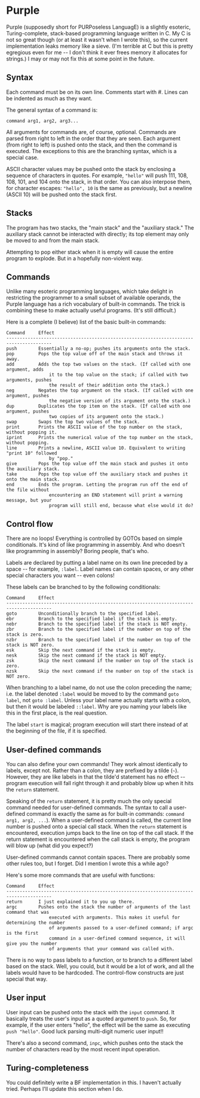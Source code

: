 Purple
======

Purple (supposedly short for PURPoseless LanguagE) is a slightly esoteric, Turing-complete, stack-based programming language written in C. My C is not so great though (or at least it wasn't when I wrote this), so the current implementation leaks memory like a sieve. (I'm terrible at C but this is pretty egregious even for me -- I don't think it ever frees memory it allocates for strings.) I may or may not fix this at some point in the future.

Syntax
------

Each command must be on its own line. Comments start with #. Lines can be indented as much as they want.

The general syntax of a command is:
```
command arg1, arg2, arg3...
```
All arguments for commands are, of course, optional. Commands are parsed from right to left in the order that they are seen. Each argument (from right to left) is pushed onto the stack, and then the command is executed. The exceptions to this are the branching syntax, which is a special case.

ASCII character values may be pushed onto the stack by enclosing a sequence of characters in quotes. For example, `"hello"` will push 111, 108, 108, 101, and 104 onto the stack, in that order. You can also interpose them, for character escapes: `"hello", 10` is the same as previously, but a newline (ASCII 10) will be pushed onto the stack first.

Stacks
------

The program has two stacks, the "main stack" and the "auxiliary stack." The auxiliary stack cannot be interacted with directly; its top element may only be moved to and from the main stack.

Attempting to pop either stack when it is empty will cause the entire program to explode. But in a hopefully non-violent way.

Commands
--------

Unlike many esoteric programming languages, which take delight in restricting the programmer to a small subset of available operands, the Purple language has a rich vocabulary of built-in commands. The trick is combining these to make actually useful programs. (It's still difficult.)

Here is a complete (I believe) list of the basic built-in commands:
```
Command     Effect
---------------------------------------------------------------------------------------
push        Essentially a no-op; pushes its arguments onto the stack.
pop         Pops the top value off of the main stack and throws it away.
add         Adds the top two values on the stack. (If called with one argument, adds
                it to the top value on the stack; if called with two arguments, pushes
                the result of their addition onto the stack.)
neg         Negates the top argument on the stack. (If called with one argument, pushes
                the negative version of its argument onto the stack.)
dup         Duplicates the top item on the stack. (If called with one argument, pushes
                two copies of its argument onto the stack.)
swap        Swaps the top two values of the stack.
print       Prints the ASCII value of the top number on the stack, without popping it.
iprint      Prints the numerical value of the top number on the stack, without popping.
line        Prints a newline, ASCII value 10. Equivalent to writing "print 10" followed
                by "pop."
give        Pops the top value off the main stack and pushes it onto the auxiliary stack.
take        Pops the top value off the auxiliary stack and pushes it onto the main stack.
end         Ends the program. Letting the program run off the end of the file without
                encountering an END statement will print a warning message, but your
                program will still end, because what else would it do?
```

Control flow
------------

There are no loops! Everything is controlled by GOTOs based on simple conditionals. It's kind of like programming in assembly. And who doesn't like programming in assembly? Boring people, that's who.

Labels are declared by putting a label name on its own line preceded by a space -- for example, `:label`. Label names can contain spaces, or any other special characters you want -- even colons!

These labels can be branched to by the following conditionals:
```
Command     Effect
---------------------------------------------------------------------------------------
goto        Unconditionally branch to the specified label.
ebr         Branch to the specified label if the stack is empty.
nebr        Branch to the specified label if the stack is NOT empty.
zbr         Branch to the specified label if the number on top of the stack is zero.
nzbr        Branch to the specified label if the number on top of the stack is NOT zero.
esk         Skip the next command if the stack is empty.
nesk        Skip the next command if the stack is NOT empty.
zsk         Skip the next command if the number on top of the stack is zero.
nzsk        Skip the next command if the number on top of the stack is NOT zero.
```
When branching to a label name, do not use the colon preceding the name; i.e. the label denoted `:label` would be moved to by the command `goto label`, not `goto :label`. Unless your label name actually starts with a colon, but then it would be labeled `::label`. Why are you naming your labels like this in the first place, is the real question.

The label `start` is magical; program execution will start there instead of at the beginning of the file, if it is specified.

User-defined commands
---------------------

You can also define your own commands! They work almost identically to labels, except not. Rather than a colon, they are prefixed by a tilde (`~`). However, they are like labels in that the tilde'd statement has no effect -- program execution will fall right through it and probably blow up when it hits the `return` statement.

Speaking of the `return` statement, it is pretty much the only special command needed for user-defined commands. The syntax to call a user-defined command is exactly the same as for built-in commands: `command arg1, arg2, ...`). When a user-defined command is called, the current line number is pushed onto a special call stack. When the `return` statement is encountered, execution jumps back to the line on top of the call stack. If the return statement is encountered when the call stack is empty, the program will blow up (what did you expect?)

User-defined commands cannot contain spaces. There are probably some other rules too, but I forget. Did I mention I wrote this a while ago?

Here's some more commands that are useful with functions:
```
Command     Effect
---------------------------------------------------------------------------------------
return      I just explained it to you up there.
argc        Pushes onto the stack the number of arguments of the last command that was
                executed with arguments. This makes it useful for determining the number
                of arguments passed to a user-defined command; if argc is the first
                command in a user-defined command sequence, it will give you the number
                of arguments that your command was called with.
```
There is no way to pass labels to a function, or to branch to a different label based on the stack. Well, you could, but it would be a lot of work, and all the labels would have to be hardcoded. The control-flow constructs are just special that way.

User input
----------

User input can be pushed onto the stack with the `input` command. It basically treats the user's input as a quoted argument to `push`. So, for example, if the user enters "hello", the effect will be the same as executing `push "hello"`. Good luck parsing multi-digit numeric user input!!

There's also a second command, `inpc`, which pushes onto the stack the number of characters read by the most recent input operation.

Turing-completeness
-------------------

You could definitely write a BF implementation in this. I haven't actually tried. Perhaps I'll update this section when I do.
